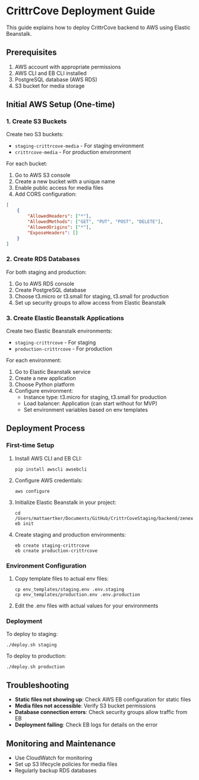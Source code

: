 # CrittrCove Deployment Guide

This guide explains how to deploy CrittrCove backend to AWS using Elastic Beanstalk.

## Prerequisites

1. AWS account with appropriate permissions
2. AWS CLI and EB CLI installed
3. PostgreSQL database (AWS RDS)
4. S3 bucket for media storage

## Initial AWS Setup (One-time)

### 1. Create S3 Buckets

Create two S3 buckets:
- `staging-crittrcove-media` - For staging environment
- `crittrcove-media` - For production environment

For each bucket:
1. Go to AWS S3 console
2. Create a new bucket with a unique name
3. Enable public access for media files
4. Add CORS configuration:

```json
[
    {
        "AllowedHeaders": ["*"],
        "AllowedMethods": ["GET", "PUT", "POST", "DELETE"],
        "AllowedOrigins": ["*"],
        "ExposeHeaders": []
    }
]
```

### 2. Create RDS Databases

For both staging and production:
1. Go to AWS RDS console
2. Create PostgreSQL database
3. Choose t3.micro or t3.small for staging, t3.small for production
4. Set up security groups to allow access from Elastic Beanstalk

### 3. Create Elastic Beanstalk Applications

Create two Elastic Beanstalk environments:
- `staging-crittrcove` - For staging
- `production-crittrcove` - For production

For each environment:
1. Go to Elastic Beanstalk service
2. Create a new application
3. Choose Python platform
4. Configure environment:
   - Instance type: t3.micro for staging, t3.small for production
   - Load balancer: Application (can start without for MVP)
   - Set environment variables based on env templates

## Deployment Process

### First-time Setup

1. Install AWS CLI and EB CLI:
   ```
   pip install awscli awsebcli
   ```

2. Configure AWS credentials:
   ```
   aws configure
   ```

3. Initialize Elastic Beanstalk in your project:
   ```
   cd /Users/mattaertker/Documents/GitHub/CrittrCoveStaging/backend/zenexotics_backend
   eb init
   ```

4. Create staging and production environments:
   ```
   eb create staging-crittrcove
   eb create production-crittrcove
   ```

### Environment Configuration

1. Copy template files to actual env files:
   ```
   cp env_templates/staging.env .env.staging
   cp env_templates/production.env .env.production
   ```

2. Edit the .env files with actual values for your environments

### Deployment

To deploy to staging:
```
./deploy.sh staging
```

To deploy to production:
```
./deploy.sh production
```

## Troubleshooting

- **Static files not showing up**: Check AWS EB configuration for static files
- **Media files not accessible**: Verify S3 bucket permissions
- **Database connection errors**: Check security groups allow traffic from EB
- **Deployment failing**: Check EB logs for details on the error

## Monitoring and Maintenance

- Use CloudWatch for monitoring
- Set up S3 lifecycle policies for media files
- Regularly backup RDS databases 
